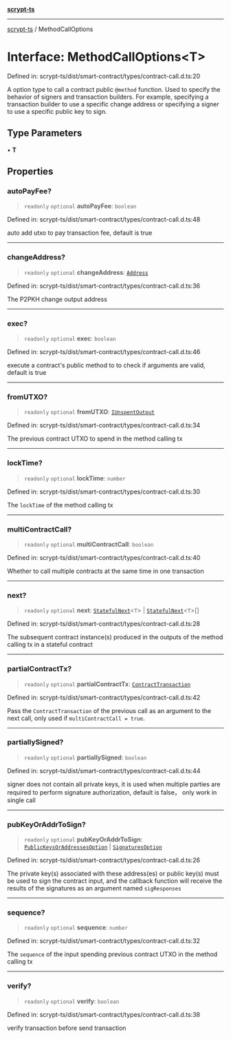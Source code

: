 [**scrypt-ts**](../README.md)

***

[scrypt-ts](../globals.md) / MethodCallOptions

# Interface: MethodCallOptions\<T\>

Defined in: scrypt-ts/dist/smart-contract/types/contract-call.d.ts:20

A option type to call a contract public `@method` function.
Used to specify the behavior of signers and transaction builders.
For example, specifying a transaction builder to use a specific change address or specifying a signer to use a specific public key to sign.

## Type Parameters

• **T**

## Properties

### autoPayFee?

> `readonly` `optional` **autoPayFee**: `boolean`

Defined in: scrypt-ts/dist/smart-contract/types/contract-call.d.ts:48

auto add utxo to pay transaction fee, default is true

***

### changeAddress?

> `readonly` `optional` **changeAddress**: [`Address`](../@scrypt-inc/bsv/classes/Address.md)

Defined in: scrypt-ts/dist/smart-contract/types/contract-call.d.ts:36

The P2PKH change output address

***

### exec?

> `readonly` `optional` **exec**: `boolean`

Defined in: scrypt-ts/dist/smart-contract/types/contract-call.d.ts:46

execute a contract's public method to to check if arguments are valid, default is true

***

### fromUTXO?

> `readonly` `optional` **fromUTXO**: [`IUnspentOutput`](../@scrypt-inc/bsv/namespaces/Transaction/interfaces/IUnspentOutput.md)

Defined in: scrypt-ts/dist/smart-contract/types/contract-call.d.ts:34

The previous contract UTXO to spend in the method calling tx

***

### lockTime?

> `readonly` `optional` **lockTime**: `number`

Defined in: scrypt-ts/dist/smart-contract/types/contract-call.d.ts:30

The `lockTime` of the method calling tx

***

### multiContractCall?

> `readonly` `optional` **multiContractCall**: `boolean`

Defined in: scrypt-ts/dist/smart-contract/types/contract-call.d.ts:40

Whether to call multiple contracts at the same time in one transaction

***

### next?

> `readonly` `optional` **next**: [`StatefulNext`](StatefulNext.md)\<`T`\> \| [`StatefulNext`](StatefulNext.md)\<`T`\>[]

Defined in: scrypt-ts/dist/smart-contract/types/contract-call.d.ts:28

The subsequent contract instance(s) produced in the outputs of the method calling tx in a stateful contract

***

### partialContractTx?

> `readonly` `optional` **partialContractTx**: [`ContractTransaction`](ContractTransaction.md)

Defined in: scrypt-ts/dist/smart-contract/types/contract-call.d.ts:42

Pass the `ContractTransaction` of the previous call as an argument to the next call, only used if `multiContractCall = true`.

***

### partiallySigned?

> `readonly` `optional` **partiallySigned**: `boolean`

Defined in: scrypt-ts/dist/smart-contract/types/contract-call.d.ts:44

signer does not contain all private keys, it is used when multiple parties are required to perform signature authorization, default is false， only work in single call

***

### pubKeyOrAddrToSign?

> `readonly` `optional` **pubKeyOrAddrToSign**: [`PublicKeysOrAddressesOption`](../type-aliases/PublicKeysOrAddressesOption.md) \| [`SignaturesOption`](../type-aliases/SignaturesOption.md)

Defined in: scrypt-ts/dist/smart-contract/types/contract-call.d.ts:26

The private key(s) associated with these address(es) or public key(s)
must be used to sign the contract input,
and the callback function will receive the results of the signatures as an argument named `sigResponses`

***

### sequence?

> `readonly` `optional` **sequence**: `number`

Defined in: scrypt-ts/dist/smart-contract/types/contract-call.d.ts:32

The `sequence` of the input spending previous contract UTXO in the method calling tx

***

### verify?

> `readonly` `optional` **verify**: `boolean`

Defined in: scrypt-ts/dist/smart-contract/types/contract-call.d.ts:38

verify transaction before send transaction
